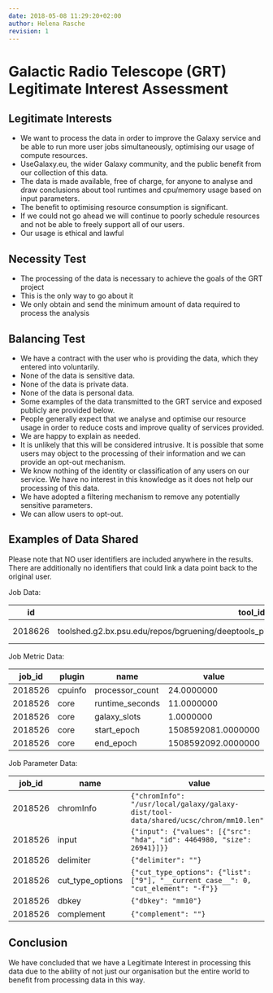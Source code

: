 ```yaml
---
date: 2018-05-08 11:29:20+02:00
author: Helena Rasche
revision: 1
---
```


# Galactic Radio Telescope (GRT) Legitimate Interest Assessment

## Legitimate Interests

- We want to process the data in order to improve the Galaxy service and be able to run more user jobs simultaneously, optimising our usage of compute resources.
- UseGalaxy.eu, the wider Galaxy community, and the public benefit from our collection of this data.
- The data is made available, free of charge, for anyone to analyse and draw conclusions about tool runtimes and cpu/memory usage based on input parameters.
- The benefit to optimising resource consumption is significant.
- If we could not go ahead we will continue to poorly schedule resources and not be able to freely support all of our users.
- Our usage is ethical and lawful

## Necessity Test

- The processing of the data is necessary to achieve the goals of the GRT project
- This is the only way to go about it
- We only obtain and send the minimum amount of data required to process the analysis

## Balancing Test

- We have a contract with the user who is providing the data, which they entered into voluntarily.
- None of the data is sensitive data.
- None of the data is private data.
- None of the data is personal data.
- Some examples of the data transmitted to the GRT service and exposed publicly are provided below.
- People generally expect that we analyse and optimise our resource usage in order to reduce costs and improve quality of services provided.
- We are happy to explain as needed.
- It is unlikely that this will be considered intrusive. It is possible that some users may object to the processing of their information and we can provide an opt-out mechanism.
- We know nothing of the identity or classification of any users on our service. We have no interest in this knowledge as it does not help our processing of this data.
- We have adopted a filtering mechanism to remove any potentially sensitive parameters.
- We can allow users to opt-out.

## Examples of Data Shared

Please note that NO user identifiers are included anywhere in the results. There are additionally no identifiers that could link a data point back to the original user.

Job Data:

id      | tool_id                                                                                        | tool_version | state | create_time
--      | -------                                                                                        | ------------ | ----- | -----------
2018626 | toolshed.g2.bx.psu.edu/repos/bgruening/deeptools_plot_heatmap/deeptools_plot_heatmap/2.5.1.1.0 | 2.5.1.1.0    | ok    | 2017-10-22 09:44:24.077315

Job Metric Data:

job_id  | plugin  | name            | value
------  | ------  | ----            | -----
2018526 | cpuinfo | processor_count | 24.0000000
2018526 | core    | runtime_seconds | 11.0000000
2018526 | core    | galaxy_slots    | 1.0000000
2018526 | core    | start_epoch     | 1508592081.0000000
2018526 | core    | end_epoch       | 1508592092.0000000

Job Parameter Data:

job_id  | name             | value
------  | ----             | -----
2018526 | chromInfo        | `{"chromInfo": "/usr/local/galaxy/galaxy-dist/tool-data/shared/ucsc/chrom/mm10.len"}`
2018526 | input            | `{"input": {"values": [{"src": "hda", "id": 4464980, "size": 26941}]}}`
2018526 | delimiter        | `{"delimiter": ""}`
2018526 | cut_type_options | `{"cut_type_options": {"list": ["9"], "__current_case__": 0, "cut_element": "-f"}}`
2018526 | dbkey            | `{"dbkey": "mm10"}`
2018526 | complement       | `{"complement": ""}`


## Conclusion

We have concluded that we have a Legitimate Interest in processing this data due to the ability of not just our organisation but the entire world to benefit from processing data in this way.

